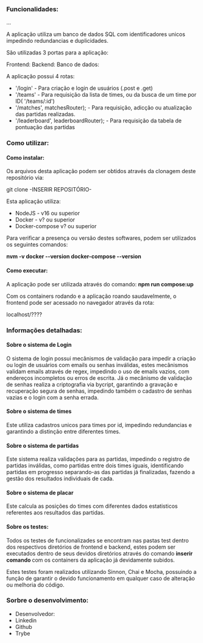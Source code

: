 <!-- Este arquivo conterá a documentação referente ao projeto -->

<h3>Funcionalidades:</h3>
...

A aplicação utiliza um banco de dados SQL com identificadores unicos impedindo redundancias e duplicidades.

São utilizadas 3 portas para a aplicação:

Frontend:
Backend:
Banco de dados:

A aplicação possui 4 rotas:

* '/login' - Para criação e login de usuários (.post e .get)
* '/teams' - Para requisição da lista de times, ou da busca de um time por ID( '/teams/:id')
* '/matches', matchesRouter); - Para requisição, adicção ou atualização das partidas realizadas.
* '/leaderboard', leaderboardRouter); - Para requisição da tabela de pontuação das partidas

<h3>Como utilizar:</h3>

<h4>Como instalar:</h4>

Os arquivos desta aplicação podem ser obtidos através da clonagem deste repositório via:

git clone -INSERIR REPOSITÓRIO-

Esta aplicação utiliza:

* NodeJS - v16 ou superior
* Docker - v? ou superior
* Docker-compose v? ou superior

Para verificar a presença ou versão destes softwares, podem ser utilizados os seguintes comandos:

<b>nvm -v
docker --version
docker-compose --version</b>

<h4>Como executar:</h4>
A aplicação pode ser utilizada através do comando: <b>npm run compose:up</b>

Com os containers rodando e a aplicação roando saudavelmente, o frontend pode ser acessado no navegador através da rota:

localhost/????

<h3> Informações detalhadas:</h3>

<h4>Sobre o sistema de Login</h4>

O sistema de login possui mecânismos de validação para impedir a criação ou login de usuários com emails ou senhas inválidas, 
estes mecânismos validam emails através de regex, impedindo o uso de emails vazios, com endereços incompletos ou erros de escrita.
Já o mecânismo de validação de senhas realiza a criptografia via bycript, garantindo a gravação e recuperação segura de senhas, impedindo também o cadastro de senhas vazias e o login com a senha errada.

<h4>Sobre o sistema de times</h4>

Este utiliza cadastros unicos para times por id, impedindo redundancias e garantindo a distinção entre diferentes times.

<h4>Sobre o sistema de partidas</h4>

Este sistema realiza validações para as partidas, impedindo o registro de partidas inválidas, como partidas entre dois times iguais, identificando partidas em progresso separando-as das partidas já finalizadas, fazendo a gestão dos resultados individuais de cada.

<h4>Sobre o sistema de placar</h4>

Este calcula as posições do times com diferentes dados estatisticos referentes aos resultados das partidas.

<h4> Sobre os testes: </h4>

Todos os testes de funcionalizades se encontram nas pastas test dentro dos respectivos diretórios de frontend e backend, estes podem ser executados dentro de seus devidos diretórios através do comando <b> inserir comando </b> com os containers da aplicação já devidamente subidos.

Estes testes foram realizados utilizando Sinnon, Chai e Mocha, possuindo a função de garantir o devido funcionamento em qualquer caso de alteração ou melhoria do código.

<h3>Sorbre o desenvolvimento:</h3>

* Desenvolvedor:
* Linkedin
* Github
* Trybe